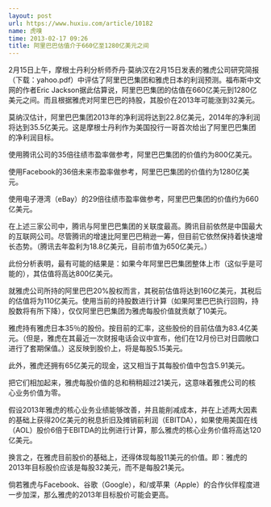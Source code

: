 ```yaml
---
layout: post
url: https://www.huxiu.com/article/10182
name: 虎嗅
time: 2013-02-17 09:26
title: 阿里巴巴估值介于660亿至1280亿美元之间
---
```

2月15日上午，摩根士丹利分析师乔丹·莫纳汉在2月15日发表的雅虎公司研究简报（下载：yahoo.pdf）中评估了阿里巴巴集团和雅虎日本的利润预测。福布斯中文网的作者Eric Jackson据此估算说，阿里巴巴集团的估值在660亿美元到1280亿美元之间。而且根据雅虎对阿里巴巴的持股，其股价在2013年可能涨到32美元。

莫纳汉估计，阿里巴巴集团2013年的净利润将达到22.8亿美元，2014年的净利润将达到35.5亿美元。这是摩根士丹利作为美国投行一哥首次给出了阿里巴巴集团的净利润目标。

使用腾讯公司的35倍往绩市盈率做参考，阿里巴巴集团的价值约为800亿美元。

使用Facebook的36倍未来市盈率做参考，阿里巴巴集团的价值约为1280亿美元。

使用电子港湾（eBay）的29倍往绩市盈率做参考，阿里巴巴集团的价值约为660亿美元。

在上述三家公司中，腾讯与阿里巴巴集团的关联度最高。腾讯目前依然是中国最大的互联网公司。尽管腾讯的增速比阿里巴巴稍逊一筹，但目前它依然保持着快速增长态势。（腾讯去年盈利为18.8亿美元，目前市值为650亿美元。）

此份分析表明，最有可能的结果是：如果今年阿里巴巴集团整体上市（这似乎是可能的），其估值将高达800亿美元。

就雅虎公司所持的阿里巴巴20%股权而言，其税前估值将达到160亿美元，其税后的估值将为110亿美元。使用当前的持股数进行计算（如果阿里巴巴执行回购，持股数将有所下降），仅仅阿里巴巴集团为雅虎每股价值就贡献了10美元。

雅虎持有雅虎日本35％的股份。按目前的汇率，这些股份的目前估值为83.4亿美元。（但是，雅虎在其最近一次财报电话会议中宣布，他们在12月份已对日圆敞口进行了套期保值。）这反映到股价上，将是每股5.15美元。

此外，雅虎还拥有65亿美元的现金，这又相当于其每股价值中包含5.91美元。

把它们相加起来，雅虎每股价值的总和稍稍超过21美元，这意味着雅虎公司的核心业务价值为零。

假设2013年雅虎的核心业务业绩能够改善，并且能削减成本，并在上述两大因素的基础上获得20亿美元的税息折旧及摊销前利润（EBITDA），如果使用美国在线（AOL）股价6倍于EBITDA的比例进行计算，那么雅虎的核心业务价值将高达120亿美元。

换言之，在雅虎目前股价的基础上，还得体现每股11美元的价值。即：雅虎的2013年目标股价应该是每股32美元，而不是每股21美元。

倘若雅虎与Facebook、谷歌（Google），和/或苹果（Apple）的合作伙伴程度进一步加深，那么雅虎的2013年目标股价可能会更高。

